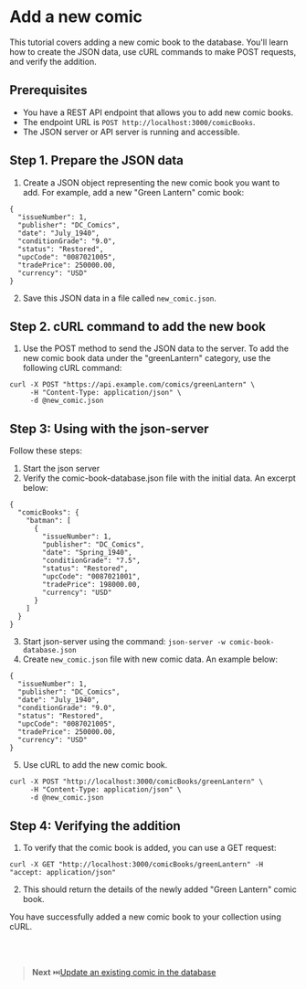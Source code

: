 # Add a new comic

This tutorial covers adding a new comic book to the database. You'll learn how to create the JSON data, use cURL commands to make POST requests, and verify the addition. 

## Prerequisites
- You have a REST API endpoint that allows you to add new comic books.
- The endpoint URL is `POST http://localhost:3000/comicBooks`.
- The JSON server or API server is running and accessible.

## Step 1. Prepare the JSON data
1. Create a JSON object representing the new comic book you want to add. For example, add a new "Green Lantern" comic book:

```
{
  "issueNumber": 1,
  "publisher": "DC_Comics",
  "date": "July_1940",
  "conditionGrade": "9.0",
  "status": "Restored",
  "upcCode": "0087021005",
  "tradePrice": 250000.00,
  "currency": "USD"
}
```
2. Save this JSON data in a file called `new_comic.json`.

## Step 2. cURL command to add the new book
1. Use the POST method to send the JSON data to the server. To add the new comic book data under the "greenLantern" category, use the following cURL command:

```
curl -X POST "https://api.example.com/comics/greenLantern" \
     -H "Content-Type: application/json" \
     -d @new_comic.json
```

## Step 3: Using with the json-server
Follow these steps:

1. Start the json server
2. Verify the comic-book-database.json file with the initial data. An excerpt below:

```
{
  "comicBooks": {
    "batman": [
      {
        "issueNumber": 1,
        "publisher": "DC_Comics",
        "date": "Spring_1940",
        "conditionGrade": "7.5",
        "status": "Restored",
        "upcCode": "0087021001",
        "tradePrice": 198000.00,
        "currency": "USD"
      }
    ]
  }
}
```

3. Start json-server using the command: `json-server -w comic-book-database.json`
4. Create `new_comic.json` file with new comic data. An example below:

```   
{
  "issueNumber": 1,
  "publisher": "DC_Comics",
  "date": "July_1940",
  "conditionGrade": "9.0",
  "status": "Restored",
  "upcCode": "0087021005",
  "tradePrice": 250000.00,
  "currency": "USD"
}
```

5. Use cURL to add the new comic book.

```
curl -X POST "http://localhost:3000/comicBooks/greenLantern" \
     -H "Content-Type: application/json" \
     -d @new_comic.json
```

## Step 4: Verifying the addition
1. To verify that the comic book is added, you can use a GET request:

```
curl -X GET "http://localhost:3000/comicBooks/greenLantern" -H "accept: application/json"
```

2. This should return the details of the newly added "Green Lantern" comic book.

You have successfully added a new comic book to your collection using cURL. 

<br>
<br>

> **Next** ⏭️[Update an existing comic in the database](../tutorials/Update_a_comic.md)
